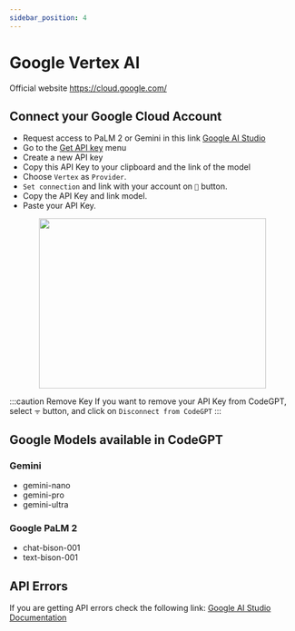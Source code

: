 ```yaml
---
sidebar_position: 4
---
```


# Google Vertex AI
Official website https://cloud.google.com/

## Connect your Google Cloud Account
- Request access to PaLM 2 or Gemini in this link [Google AI Studio](https://makersuite.google.com/)
- Go to the [Get API key](https://makersuite.google.com/app/apikey) menu
- Create a new API key
- Copy this API Key to your clipboard and the link of the model
- Choose `Vertex` as `Provider`.
-  `Set connection` and link with your account on `🔑` button.
- Copy the API Key and link model.
- Paste your API Key.

<p align="center">
      <img width="400" height="300" src="https://github.com/davila7/code-gpt-docs/assets/37567214/1d483a4f-05a8-4fe8-b239-04fe07b48076" />
</p>
 

  
:::caution Remove Key
If you want to remove your API Key from CodeGPT, select `ᯤ` button, and click on `Disconnect from CodeGPT`
:::

## Google Models available in CodeGPT

### Gemini
- gemini-nano
- gemini-pro
- gemini-ultra

### Google PaLM 2
- chat-bison-001
- text-bison-001

## API Errors
If you are getting API errors check the following link: [Google AI Studio Documentation](https://ai.google.dev/api/rest?hl=es-419)
